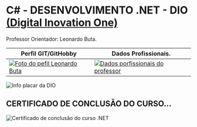 # C# - DESENVOLVIMENTO .NET - DIO [(Digital Inovation One)](https://dio.me/)

Professor Orientador: Leonardo Buta.


| Perfil GIT/GitHobby | Dados Profissionais. |
|---------------------------------------------|----------------------------------------| 
|<a href="https://github.com/leonardo-buta/leonardo-buta"> <img src="./assets/Foto-professor.png" alt="Foto do pefil Leonardo Buta"></a> | <a href="https://github.com/leonardo-buta/leonardo-buta"><Img src="./assets/info_perfil.png" alt="Dados porfissionais do professor"></a> |

<img src="https://github.com/MarciaMoreno/CSS_DIO/raw/main/Captura%20de%20tela%202025-01-12%20081955.png?raw=true" alt="Info placar da DIO">

## CERTIFICADO DE CONCLUSÃO DO CURSO...
<img src=" " alt="Certificado de conclusão do curso .NET">

